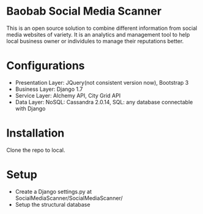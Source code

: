 # Baobab Social Media Scanner
This is an open source solution to combine different information from social media websites of variety. It is an analytics and management tool to help local business owner or individules to manage their reputations better.

# Configurations
* Presentation Layer: JQuery(not consistent version now), Bootstrap 3
* Business Layer: Django 1.7
* Service Layer: Alchemy API, City Grid API
* Data Layer: NoSQL: Cassandra 2.0.14, SQL: any database connectable with Django

# Installation
Clone the repo to local. 

# Setup
* Create a Django settings.py at SocialMediaScanner/SocialMediaScanner/
* Setup the structural database

